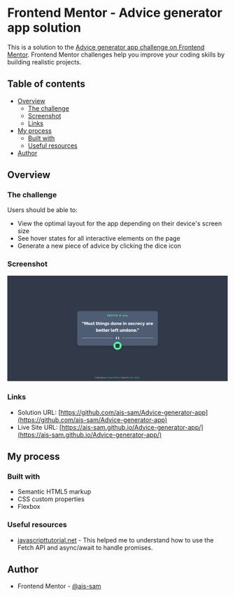 # Frontend Mentor - Advice generator app solution

This is a solution to the [Advice generator app challenge on Frontend Mentor](https://www.frontendmentor.io/challenges/advice-generator-app-QdUG-13db). Frontend Mentor challenges help you improve your coding skills by building realistic projects.

## Table of contents

- [Overview](#overview)
  - [The challenge](#the-challenge)
  - [Screenshot](#screenshot)
  - [Links](#links)
- [My process](#my-process)
  - [Built with](#built-with)
  - [Useful resources](#useful-resources)
- [Author](#author)



## Overview

### The challenge

Users should be able to:

- View the optimal layout for the app depending on their device's screen size
- See hover states for all interactive elements on the page
- Generate a new piece of advice by clicking the dice icon


### Screenshot

![](./images/Screenshot-Advice-generator-app.png)


### Links

- Solution URL: [https://github.com/ais-sam/Advice-generator-app](https://github.com/ais-sam/Advice-generator-app)
- Live Site URL: [https://ais-sam.github.io/Advice-generator-app/](https://ais-sam.github.io/Advice-generator-app/)

## My process

### Built with

- Semantic HTML5 markup
- CSS custom properties
- Flexbox


### Useful resources

- [javascripttutorial.net](https://www.javascripttutorial.net/javascript-fetch-api/) - This helped me to understand how to use the Fetch API and async/await to handle promises.



## Author
- Frontend Mentor - [@ais-sam](https://www.frontendmentor.io/profile/ais-sam)





